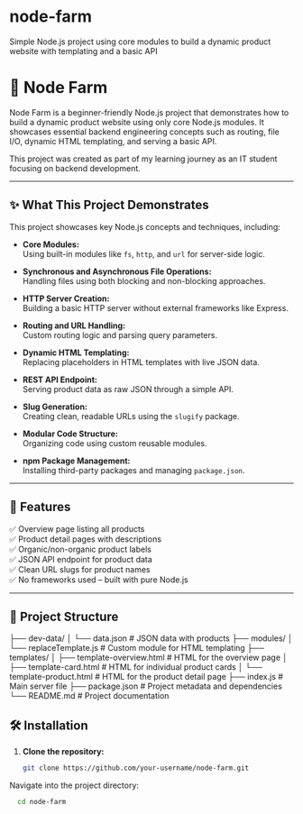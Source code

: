 # node-farm
Simple Node.js project using core modules to build a dynamic product website with templating and a basic API
# 🌱 Node Farm

Node Farm is a beginner-friendly Node.js project that demonstrates how to build a dynamic product website using only core Node.js modules. It showcases essential backend engineering concepts such as routing, file I/O, dynamic HTML templating, and serving a basic API.

This project was created as part of my learning journey as an IT student focusing on backend development.

---

## ✨ What This Project Demonstrates

This project showcases key Node.js concepts and techniques, including:

- **Core Modules:**  
  Using built-in modules like `fs`, `http`, and `url` for server-side logic.

- **Synchronous and Asynchronous File Operations:**  
  Handling files using both blocking and non-blocking approaches.

- **HTTP Server Creation:**  
  Building a basic HTTP server without external frameworks like Express.

- **Routing and URL Handling:**  
  Custom routing logic and parsing query parameters.

- **Dynamic HTML Templating:**  
  Replacing placeholders in HTML templates with live JSON data.

- **REST API Endpoint:**  
  Serving product data as raw JSON through a simple API.

- **Slug Generation:**  
  Creating clean, readable URLs using the `slugify` package.

- **Modular Code Structure:**  
  Organizing code using custom reusable modules.

- **npm Package Management:**  
  Installing third-party packages and managing `package.json`.

---

## 🚀 Features

✅ Overview page listing all products  
✅ Product detail pages with descriptions  
✅ Organic/non-organic product labels  
✅ JSON API endpoint for product data  
✅ Clean URL slugs for product names  
✅ No frameworks used – built with pure Node.js  

---

## 📂 Project Structure
├── dev-data/
│ └── data.json # JSON data with products
├── modules/
│ └── replaceTemplate.js # Custom module for HTML templating
├── templates/
│ ├── template-overview.html # HTML for the overview page
│ ├── template-card.html # HTML for individual product cards
│ └── template-product.html # HTML for the product detail page
├── index.js # Main server file
├── package.json # Project metadata and dependencies
└── README.md # Project documentation
## 🛠️ Installation

1. **Clone the repository:**

   ```bash
   git clone https://github.com/your-username/node-farm.git
Navigate into the project directory:

```bash
  cd node-farm

